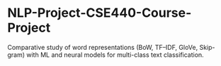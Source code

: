 # NLP-Project-CSE440-Course-Project
Comparative study of word representations (BoW, TF–IDF, GloVe, Skip-gram) with ML and neural models for multi-class text classification.
